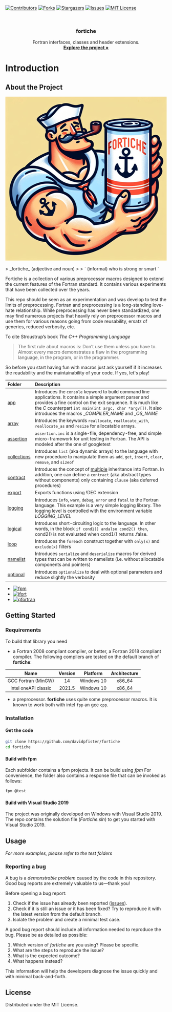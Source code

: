 <a id="readme-top"></a>

[![Contributors][contributors-shield]][contributors-url]
[![Forks][forks-shield]][forks-url]
[![Stargazers][stars-shield]][stars-url]
[![Issues][issues-shield]][issues-url]
[![MIT License][license-shield]][license-url]

<!-- PROJECT LOGO -->
<br />
<div align="center">
  <h3 align="center">fortiche</h3>

  <p align="center">
    Fortran interfaces, classes and header extensions.
    <br />
    <a href="https://github.com/davidpfister/fortiche"><strong>Explore the project »</strong></a>
    <br />
  </p>
</div>

# Introduction
<!-- ABOUT THE PROJECT -->
## About the Project
<p align="center">
  <img src="https://github.com/davidpfister/fortiche/blob/master/icon.jpeg?raw=true" width="512" height="512">
</p>
> _fortiche_ (adjective and noun) 
> 
> ` (informal) who is strong or smart `

Fortiche is a collection of various preprocessor macros designed to extend the current features of the Fortran standard. It contains various experiments that have been collected over the years. 

This repo should be seen as an experimentation and was develop to test the limits of preprocessing. Fortran and preprocessing is a long-standing love-hate relationship. While preprocessing has never been standardized, one may find numerous projects that heavily rely on preprocessor macros and use them for various reasons going from code reusability, ersatz of generics, reduced verbosity, etc. 

To cite Stroustrup’s book _The C++ Programming Language_

> The first rule about macros is: Don’t use them unless you have to. Almost every macro demonstrates a flaw in the programming language, in the program, or in the programmer.

So before you start having fun with macros just ask yourself if it increases the readability and the maintainability of your code. If yes, let's play!

|Folder|Description|
|:-----|:----------|
|[app](./src/app)|Introduces the `console` keyword to build command line applications. It contains a simple argument parser and provides a fine control on the exit sequence. It is much like the _C_ counterpart `int main(int argc, char *argv[])`. It also introduces the macros __COMPILER_NAME_ and __OS_NAME_|
|[array](./src/array)|Introduces the keywords `reallocate`, `reallocate_with`, `reallocate_as` and `resize` for allocatable arrays.|
|[assertion](./src/assertion)|`assertion.inc` is a single-file, dependency-free, and simple micro-framework for unit testing in Fortran. The API is modeled after the one of googletest|
|[collections](./src/collections)|Introduces `list` (aka dynamic arrays) to the language with new procedure to manipulate them as `add`, `get`, `insert`, `clear`, `remove`, and `sizeof`|
|[contract](./src/contract)|Introduces the concept of <ins>multiple</ins> inheritance into Fortran. In addition, one can define a `contract` (aka abstract types without components) only containing `clause` (aka deferred procedures)|
|[export](./src/export)|Exports functions using !DEC extension|
|[logging](./src/logging)|Introduces `info`, `warn`, `debug`, `error` and `fatal` to the Fortran language. This example is a very simple logging library. The logging level is controlled with the environment variable _LOGGING_LEVEL_|
|[logical](./src/logical)|Introduces short-circuiting logic to the language. In other words, in the block `if cond1() andalso cond2() then`, cond2() is not evaluated when cond1() returns .false.|
|[loop](./src/loop)|Introduces the `foreach` construct together with `only(x)` and `exclude(x)` filters|
|[namelist](./src/namelist)|Introduces `serialize` and `deserialize` macros for derived types that can be written to namelists (i.e. without allocatable components and pointers)|
|[optional](./src/optional)|Introduces `optionalize` to deal with optional parameters and reduce slightly the verbosity|


* [![fpm][fpm]][fpm-url]
* [![ifort][ifort]][ifort-url]
* [![gfortran][gfortran]][gfortran-url]

<!-- GETTING STARTED -->
## Getting Started

### Requirements

To build that library you need

- a Fortran 2008 compliant compiler, or better, a Fortran 2018 compliant compiler.
The following compilers are tested on the default branch of **fortiche**:

<center>

| Name |	Version	| Platform	| Architecture |
|:--:|:--:|:--:|:--:|
| GCC Fortran (MinGW) | 14 | Windows 10 | x86_64 |
| Intel oneAPI classic	| 2021.5	| Windows 10 |	x86_64 |

</center>

- a preprocessor. **fortiche** uses quite some preprocessor macros. It is known to work both with intel `fpp` an gcc `cpp`.  

### Installation

#### Get the code
```bash
git clone https://github.com/davidpfister/fortiche
cd fortiche
```

#### Build with fpm

Each subfolder contains a fpm projects. It can be build using *fpm*
For convenience, the  folder also contains a response file that can be invoked as follows: 
```bash
fpm @test
```

#### Build with Visual Studio 2019

The project was originally developed on Windows with Visual Studio 2019. The repo contains the solution file (_Fortiche.sln_) to get you started with Visual Studio 2019. 

<!-- USAGE EXAMPLES -->
## Usage

_For more examples, please refer to the test folders_

### Reporting a bug

A bug is a *demonstrable problem* caused by the code in this repository.
Good bug reports are extremely valuable to us—thank you!

Before opening a bug report:

1. Check if the issue has already been reported
   ([issues](https://github.com/davidpfister/fortiche/issues)).
2. Check if it is still an issue or it has been fixed?
   Try to reproduce it with the latest version from the default branch.
3. Isolate the problem and create a minimal test case.

A good bug report should include all information needed to reproduce the bug.
Please be as detailed as possible:

1. Which version of *fortiche* are you using? Please be specific.
2. What are the steps to reproduce the issue?
3. What is the expected outcome?
4. What happens instead?

This information will help the developers diagnose the issue quickly and with
minimal back-and-forth.

<!-- LICENSE -->
## License

Distributed under the MIT License.

<!-- MARKDOWN LINKS & IMAGES -->
<!-- https://www.markdownguide.org/basic-syntax/#reference-style-links -->
[contributors-shield]: https://img.shields.io/github/contributors/davidpfister/fortiche.svg?style=for-the-badge
[contributors-url]: https://github.com/davidpfister/fortiche/graphs/contributors
[forks-shield]: https://img.shields.io/github/forks/davidpfister/fortiche.svg?style=for-the-badge
[forks-url]: https://github.com/davidpfister/fortiche/network/members
[stars-shield]: https://img.shields.io/github/stars/davidpfister/fortiche.svg?style=for-the-badge
[stars-url]: https://github.com/davidpfister/fortiche/stargazers
[issues-shield]: https://img.shields.io/github/issues/davidpfister/fortiche.svg?style=for-the-badge
[issues-url]: https://github.com/davidpfister/fortiche/issues
[license-shield]: https://img.shields.io/github/license/davidpfister/fortiche.svg?style=for-the-badge
[license-url]: https://github.com/davidpfister/fortiche/blob/master/LICENSE
[product-screenshot]: doc/images/screenshot.png
[gfortran]: https://img.shields.io/badge/gfortran-000000?style=for-the-badge&logo=gnu&logoColor=white
[gfortran-url]: https://gcc.gnu.org/wiki/GFortran
[ifort]: https://img.shields.io/badge/ifort-000000?style=for-the-badge&logo=Intel&logoColor=61DAFB
[ifort-url]: https://www.intel.com/content/www/us/en/developer/tools/oneapi/fortran-compiler.html
[fpm]: https://img.shields.io/badge/fpm-000000?style=for-the-badge&logo=Fortran&logoColor=734F96
[fpm-url]: https://fpm.fortran-lang.org/
